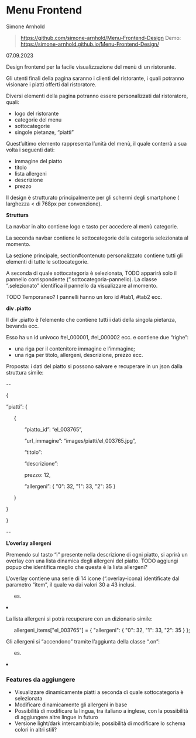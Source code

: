# **Menu Frontend**

Simone Arnhold

> <https://github.com/simone-arnhold/Menu-Frontend-Design>
> Demo: https://simone-arnhold.github.io/Menu-Frontend-Design/

07\.09\.2023

Design frontend per la facile visualizzazione del menù di un ristorante.

Gli utenti finali della pagina saranno i clienti del ristorante, i quali potranno visionare i piatti offerti dal ristoratore.

Diversi elementi della pagina potranno essere personalizzati dal ristoratore, quali:

- logo del ristorante
- categorie del menu
- sottocategorie
- singole pietanze, “piatti”

Quest’ultimo elemento rappresenta l’unità del menù, il quale conterrà a sua volta i seguenti dati:

- immagine del piatto
- titolo
- lista allergeni
- descrizione
- prezzo

Il design è strutturato principalmente per gli schermi degli smartphone ( larghezza < di 768px per convenzione).

**Struttura**

La navbar in alto contiene logo e tasto per accedere al menù categorie.

La seconda navbar contiene le sottocategorie della categoria selezionata al momento.

La sezione principale, section#contenuto personalizzato contiene tutti gli elementi di tutte le sottocategorie.

A seconda di quale sottocategoria è selezionata, TODO apparirà solo il pannello corrispondente (“.sottocategoria-pannello). La classe “.selezionato” identifica il pannello da visualizzare al momento.

TODO Temporaneo? I pannelli hanno un loro id #tab1, #tab2 ecc.

**div .piatto**

Il div .piatto è l’elemento che contiene tutti i dati della singola pietanza, bevanda ecc.

Esso ha un id univoco #el_000001, #el_000002 ecc. e contiene due “righe”:

- una riga per il contenitore immagine e l’immagine;
- una riga per titolo, allergeni, descrizione, prezzo ecc.

Proposta: i dati del piatto si possono salvare e recuperare in un json dalla struttura simile:

\--

{

“piatti”: {

`	`{

`		`“piatto_id”: “el_003765”,

`		`“url_immagine”: “images/piatti/el_003765.jpg”,

`		`“titolo”:

`		`“descrizione”:

`		`prezzo: 12,

`		`“allergeni”: { "0": 32, "1": 33, "2": 35 }

`	`}

}

}

\--

**L’overlay allergeni**

Premendo sul tasto “i” presente nella descrizione di ogni piatto, si aprirà un overlay con una lista dinamica degli allergeni del piatto. TODO aggiungi popup che identifica meglio che questa è la lista allergeni?

L’overlay contiene una serie di 14 icone (“.overlay-icona) identificate dal parametro “item”, il quale va dai valori 30 a 43 inclusi.

`	`es. <li class="overlay-icona" item="30">

La lista allergeni si potrà recuperare con un dizionario simile:

`	`allergeni_items["el\_003765"] = { "allergeni": { "0": 32, "1": 33, "2": 35 } };

Gli allergeni si “accendono” tramite l’aggiunta della classe “.on”:

`	`es. <li class="overlay-icona **on**" item="36">

### **Features da aggiungere**

- Visualizzare dinamicamente piatti a seconda di quale sottocategoria è selezionata
- Modificare dinamicamente gli allergeni in base
- Possibilità di modificare la lingua, tra italiano a inglese, con la possibilità di aggiungere altre lingue in futuro
- Versione light/dark intercambiabile; possibilità di modificare lo schema colori in altri stili?
